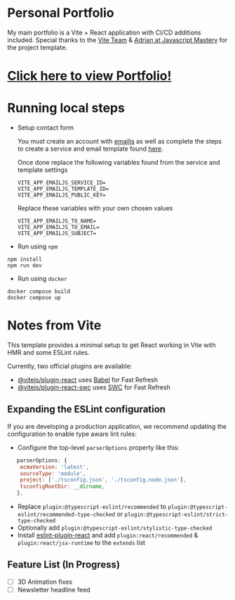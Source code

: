 # Personal Portfolio

My main portfolio is a Vite + React application with CI/CD additions included. Special thanks to the [Vite Team](https://vitejs.dev/guide/) &amp; [Adrian at Javascript Mastery](https://github.com/adrianhajdin/project_3D_developer_portfolio) for the project template.

# [Click here to view Portfolio!](https://adrianrtownsend.github.io/portfolio/)

# Running local steps

- Setup contact form

  You must create an account with [emailjs](https://www.emailjs.com/) as well as complete the steps to create a service and email template found [here](https://www.emailjs.com/docs/tutorial/adding-email-service/).

  Once done replace the following variables found from the service and template settings

  ```
  VITE_APP_EMAILJS_SERVICE_ID=
  VITE_APP_EMAILJS_TEMPLATE_ID=
  VITE_APP_EMAILJS_PUBLIC_KEY=
  ```

  Replace these variables with your own chosen values

  ```
  VITE_APP_EMAILJS_TO_NAME=
  VITE_APP_EMAILJS_TO_EMAIL=
  VITE_APP_EMAILJS_SUBJECT=
  ```

- Run using `npm`

```
npm install
npm run dev
```

- Run using `docker`

```
docker compose build
docker compose up
```

# Notes from Vite

This template provides a minimal setup to get React working in Vite with HMR and some ESLint rules.

Currently, two official plugins are available:

- [@vitejs/plugin-react](https://github.com/vitejs/vite-plugin-react/blob/main/packages/plugin-react/README.md) uses [Babel](https://babeljs.io/) for Fast Refresh
- [@vitejs/plugin-react-swc](https://github.com/vitejs/vite-plugin-react-swc) uses [SWC](https://swc.rs/) for Fast Refresh

## Expanding the ESLint configuration

If you are developing a production application, we recommend updating the configuration to enable type aware lint rules:

- Configure the top-level `parserOptions` property like this:

```js
   parserOptions: {
    ecmaVersion: 'latest',
    sourceType: 'module',
    project: ['./tsconfig.json', './tsconfig.node.json'],
    tsconfigRootDir: __dirname,
   },
```

- Replace `plugin:@typescript-eslint/recommended` to `plugin:@typescript-eslint/recommended-type-checked` or `plugin:@typescript-eslint/strict-type-checked`
- Optionally add `plugin:@typescript-eslint/stylistic-type-checked`
- Install [eslint-plugin-react](https://github.com/jsx-eslint/eslint-plugin-react) and add `plugin:react/recommended` & `plugin:react/jsx-runtime` to the `extends` list

## Feature List (In Progress)

- [ ] 3D Animation fixes
- [ ] Newsletter headline feed
